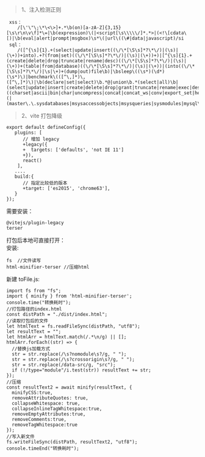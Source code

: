 
> 1、注入检测正则

     xss：
        /[\'\"\;\*\<\>]+.*\b(on)[a-zA-Z]{3,15}[\s\r\n\v\f]*\=|\b(expression)\(|<script[\s\\\\\/]*.*>|(<!\[cdata\[)|\b(eval|alert|prompt|msgbox)\s*\(|url\((\#|data|javascript)/si
     sql：
        /([^{\s]{1}.+(select|update|insert((\/\*[\S\s]*?\*\/)|(\s)|(\+))+into).+?(from|set)((\/\*[\S\s]*?\*\/)|(\s)|(\+))+)|[^{\s]{1}.+(create|delete|drop|truncate|rename|desc)((\/\*[\S\s]*?\*\/)|(\s)|(\+))+(table|from|database)((\/\*[\S\s]*?\*\/)|(\s)|(\+))|(into((\/\*[\S\s]*?\*\/)|\s|\+)+(dump|out)file\b)|\bsleep\((\s*)(\d*)(\s*)\)|benchmark\(([^\,]*)\,([^\,]*)\)|\b(declare|set|select)\b.*@|union\b.*(select|all)\b|(select|update|insert|create|delete|drop|grant|truncate|rename|exec|desc|from|table|database|set|where)\b.*((charset|ascii|bin|char|uncompress|concat|concat_ws|conv|export_set|hex|instr|left|load_file|locate|mid|sub|substring|oct|reverse|right|unhex)\(|(master\.\.sysdatabases|msysaccessobjects|msysqueries|sysmodules|mysql\.db|sys\.database_name|information_schema\.|sysobjects|sp_makewebtask|xp_cmdshell|sp_oamethod|sp_addextendedproc|sp_oacreate|xp_regread|sys\.dbms_export_extension))/si

> 2、vite 打包降级
>
    export default defineConfig({
       plugins: [
          // 增加 legacy
          +legacy({
          +  targets: ['defaults', 'not IE 11']
          +}),
          react()
        ],
       ....
       build:{
          // 指定比较低的版本
          +target: ['es2015', 'chrome63'], 
       }
    });

需要安装：
  
    @vitejs/plugin-legacy
    terser

打包后本地可直接打开：<br/>
安装:

    fs  //文件读写
    html-minifier-terser //压缩html
新建 toFile.js:
   
    import fs from "fs";
    import { minify } from 'html-minifier-terser';
    console.time("转换耗时");
    //打包路径的index.html
    const distPath = "./dist/index.html"; 
    //读取打包后的文件
    let htmlText = fs.readFileSync(distPath, "utf8");
    let resultText = "";
    let htmlArr = htmlText.match(/.*\n/g) || [];
    htmlArr.forEach((str) => {
      //替换js加载方式
      str = str.replace(/\s?nomodule\s?/g, " ");
      str = str.replace(/\s?crossorigin\s?/g, " ");
      str = str.replace(/data-src/g, "src");
      if (!/type="module"/i.test(str)) resultText += str;
    });
    //压缩
    const resultText2 = await minify(resultText, {
      minifyCSS:true,
      removeAttributeQuotes: true,
      collapseWhitespace: true,
      collapseInlineTagWhitespace:true,
      removeEmptyAttributes:true,
      removeComments:true,
      removeTagWhitespace:true
    });
    //写入新文件
    fs.writeFileSync(distPath, resultText2, "utf8");
    console.timeEnd("转换耗时");


   
